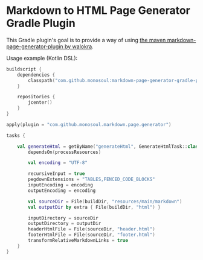 # Markdown to HTML Page Generator Gradle Plugin
This Gradle plugin's goal is to provide a way of using [the maven markdown-page-generator-plugin
 by walokra](https://github.com/walokra/markdown-page-generator-plugin).

Usage example (Kotlin DSL):
```kotlin
buildscript {
    dependencies {
        classpath("com.github.monosoul:markdown-page-generator-gradle-plugin:2.1.0")
    }

    repositories {
        jcenter()
    }
}

apply(plugin = "com.github.monosoul.markdown.page.generator")

tasks {

    val generateHtml = getByName("generateHtml", GenerateHtmlTask::class) {
        dependsOn(processResources)

        val encoding = "UTF-8"

        recursiveInput = true
        pegdownExtensions = "TABLES,FENCED_CODE_BLOCKS"
        inputEncoding = encoding
        outputEncoding = encoding

        val sourceDir = File(buildDir, "resources/main/markdown")
        val outputDir by extra { File(buildDir, "html") }

        inputDirectory = sourceDir
        outputDirectory = outputDir
        headerHtmlFile = File(sourceDir, "header.html")
        footerHtmlFile = File(sourceDir, "footer.html")
        transformRelativeMarkdownLinks = true
    }
}
```